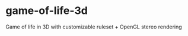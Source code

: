 game-of-life-3d
===============

Game of life in 3D with customizable ruleset + OpenGL stereo rendering
